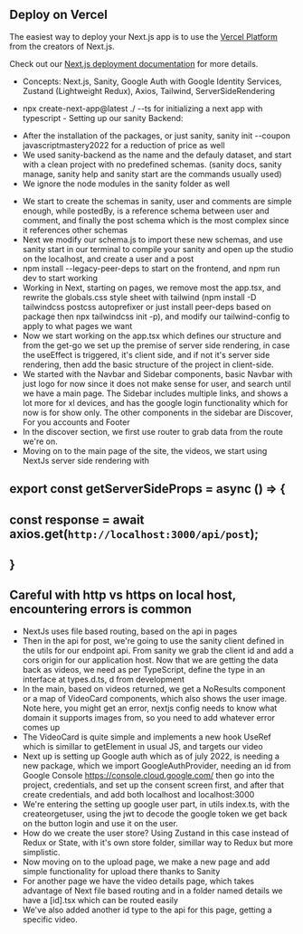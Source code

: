 ## Deploy on Vercel

The easiest way to deploy your Next.js app is to use the [Vercel Platform](https://vercel.com/new?utm_medium=default-template&filter=next.js&utm_source=create-next-app&utm_campaign=create-next-app-readme) from the creators of Next.js.

Check out our [Next.js deployment documentation](https://nextjs.org/docs/deployment) for more details.

- Concepts: Next.js, Sanity, Google Auth with Google Identity Services, Zustand (Lightweight Redux), Axios, Tailwind, ServerSideRendering

- npx create-next-app@latest ./ --ts for initializing a next app with typescript - Setting up our sanity Backend: 
* After the installation of the packages, or just sanity, sanity init --coupon javascriptmastery2022 for a reduction of price as well
* We used sanity-backend as the name and the defauly dataset, and start with a clean project with no predefined schemas. (sanity docs, sanity manage, sanity help and sanity start are the commands usually used)
* We ignore the node modules in the sanity folder as well
- We start to create the schemas in sanity, user and comments are simple enough, while postedBy, is a reference schema between user and comment, and finally the post schema which is the most complex since it references other schemas
- Next we modify our schema.js to import these new schemas, and use sanity start in our terminal to compile your sanity and open up the studio on the localhost, and create a user and a post
- npm install --legacy-peer-deps to start on the frontend, and npm run dev to start working
- Working in Next, starting on pages, we remove most the app.tsx, and rewrite the globals.css style sheet with tailwind (npm install -D tailwindcss postcss autoprefixer or just install peer-deps based on package then npx tailwindcss init -p), and modify our tailwind-config to apply to what pages we want
- Now we start working on the app.tsx which defines our structure and from the get-go we set up the premise of server side rendering, in case the useEffect is triggered, it's client side, and if not it's server side rendering, then add the basic structure of the project in client-side.
- We started with the Navbar and Sidebar components, basic Navbar with just logo for now since it does not make sense for user, and search until we have a main page. The Sidebar includes multiple links, and shows a lot more for xl devices, and has the google login functionality which for now is for show only. The other components in the sidebar are Discover, For you accounts and Footer
- In the discover section, we first use router to grab data from the route we're on.
- Moving on to the main page of the site, the videos, we start using NextJs server side rendering with
## export const getServerSideProps = async () => {
##  const response = await axios.get(`http://localhost:3000/api/post`);
## }
## Careful with http vs https on local host,  encountering errors is common
- NextJs uses file based routing, based on the api in pages
- Then in the api for post, we're going to use the sanity client defined in the utils for our endpoint api. From sanity we grab the client id and add a cors origin for our application host. Now that we are getting the data back as videos, we need as per TypeScript, define the type in an interface at types.d.ts, d from development
- In the main, based on videos returned, we get a NoResults component or a map of VideoCard components, which also shows the user image. Note here, you might get an error, nextjs config needs to know what domain it supports images from, so you need to add whatever error comes up
- The VideoCard is quite simple and implements a new hook UseRef which is simillar to getElement in usual JS, and targets our video
- Next up is setting up Google auth which as of july 2022, is needing a new package, which we import GoogleAuthProvider, needing an id from Google Console  https://console.cloud.google.com/ then go into the project, credentials, and set up the consent screen first, and after that create credentials, and add both localhost and localhost:3000
- We're entering the setting up google user part, in utils index.ts, with the createorgetuser, using the jwt to decode the google token we get back on the button login and use it on the user.
- How do we create the user store? Using Zustand in this case instead of Redux or State, with it's own store folder, simillar way to Redux but more simplistic.
- Now moving on to the upload page, we make a new page and add simple functionality for upload there thanks to Sanity
- For another page we have the video details page, which takes advantage of Next file based routing and in a folder named details we have a [id].tsx which can be routed easily
- We've also added another id type to the api for this page, getting a specific video.